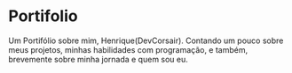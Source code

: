 # Portifolio
Um Portifólio sobre mim, Henrique(DevCorsair). Contando um pouco sobre meus projetos, minhas habilidades com programação, e também, brevemente sobre minha jornada e quem sou eu.
